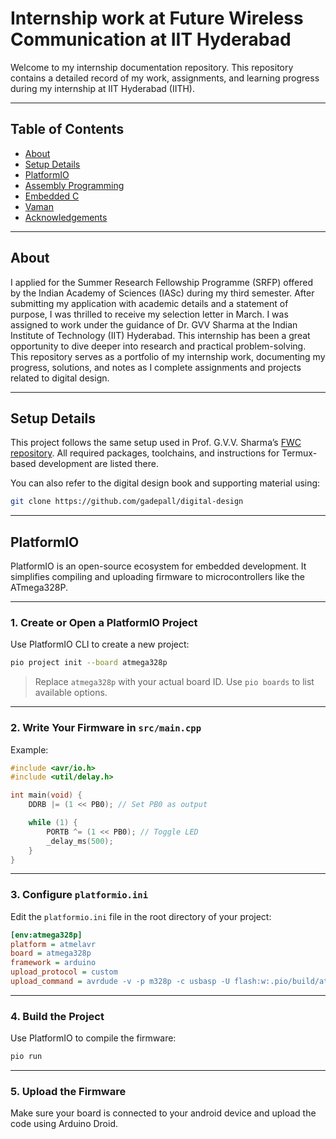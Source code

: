 # Internship work at Future Wireless Communication at IIT Hyderabad

Welcome to my internship documentation repository. This repository contains a detailed record of my work, assignments, and learning progress during my internship at IIT Hyderabad (IITH).

---

## Table of Contents

- [About](#about)
- [Setup Details](#setup-details)
- [PlatformIO](#platformio)
- [Assembly Programming](#assembly-programming)
- [Embedded C](#embedded-c)
- [Vaman](vaman)
- [Acknowledgements](#acknowledgements)

---

## About

I applied for the Summer Research Fellowship Programme (SRFP) offered by the Indian Academy of Sciences (IASc) during my third semester. After submitting my application with academic details and a statement of purpose, I was thrilled to receive my selection letter in March. I was assigned to work under the guidance of Dr. GVV Sharma at the Indian Institute of Technology (IIT) Hyderabad. This internship has been a great opportunity to dive deeper into research and practical problem-solving. This repository serves as a portfolio of my internship work, documenting my progress, solutions, and notes as I complete assignments and projects related to digital design.

---

## Setup Details

This project follows the same setup used in Prof. G.V.V. Sharma’s [FWC repository](https://github.com/gadepall/fwc-1?tab=readme-ov-file). All required packages, toolchains, and instructions for Termux-based development are listed there.

You can also refer to the digital design book and supporting material using:

```bash
git clone https://github.com/gadepall/digital-design
```
---

## PlatformIO

PlatformIO is an open-source ecosystem for embedded development. It simplifies compiling and uploading firmware to microcontrollers like the ATmega328P.

---

### 1. Create or Open a PlatformIO Project

Use PlatformIO CLI to create a new project:

```bash
pio project init --board atmega328p
```

> Replace `atmega328p` with your actual board ID. Use `pio boards` to list available options.

---

### 2. Write Your Firmware in `src/main.cpp`

Example:

```cpp
#include <avr/io.h>
#include <util/delay.h>

int main(void) {
    DDRB |= (1 << PB0); // Set PB0 as output

    while (1) {
        PORTB ^= (1 << PB0); // Toggle LED
        _delay_ms(500);
    }
}
```

---

### 3. Configure `platformio.ini`

Edit the `platformio.ini` file in the root directory of your project:

```ini
[env:atmega328p]
platform = atmelavr
board = atmega328p
framework = arduino
upload_protocol = custom
upload_command = avrdude -v -p m328p -c usbasp -U flash:w:.pio/build/atmega328p/firmware.hex:i
```

---

### 4. Build the Project

Use PlatformIO to compile the firmware:

```bash
pio run
```

---

### 5. Upload the Firmware

Make sure your board is connected to your android device and upload the code using Arduino Droid.

